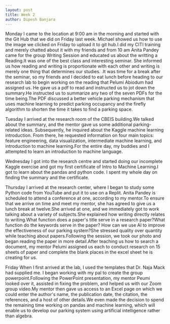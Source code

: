```yaml
---
layout: post
title: Week 2
author: Dipesh Banjara
---
```


 
 
 Monday 
I came to the location at 9:00 am in the morning and started with the Git Hub that we did on Friday last week. Michael showed us how to use the image we clicked on Friday to upload it to git hub.I did my CITI training and merely chatted about it with my friends and from 10 am Anita Pandey came for the group Writing Session and educated us about the writting a Reading.It was one of the best class and interesting seminar. She informed us how reading and writing is proportionate with each other and writing is merely one thing that determines our studies. .It was time for a break after the seminar, so my friends and I decided to eat lunch before heading to our research lab to begin working on the reading that Pelumi Abiodum had assigned us. He gave us a pdf to read and instructed us to jot down the summary.He instructed us to summarize any two of the seven PDFs for the time being.The PDF discussed a better vehicle parking mechanism that uses machine learning to predict parking occupancy and the firefly algorithm to shorten the time it takes to find a parking space.

Tuesday
I arrived at the research room of the CBEIS building.We talked about the summary, and the mentor gave us some additional parking-related ideas. Subsequently, he inquired about the Kaggle machine learning introduction. From there, he requested information on four main topics: feature engineering, data visualization, intermediate machine learning, and introduction to machine learning.For the entire day, my buddies and I attempted to learn an introduction to machine language.

 Wednesday
I got into the research centre and started doing our incomplete Kaggle exercise and got my first certificate of Intro to Machine Learning.I got to learn about the pandas and python code. I spent my whole day on finding the summary and the certificate.

Thursday
I arrived at the research center, where I began to study some Python code from YouTube and put it to use on a Replit. Anita Pandey is scheduled to attend a conference at one, according to my mentor.To ensure that we arrive on time and meet my mentor, she has agreed to give us a lunch break at twelve.She arrived at one, and we immediately got to work talking about a variety of subjects.She explained how writing directly relates to writing.What function does a paper's title serve in a research paper?What function do the keywords serve in the paper? How can we use AI to improve the effectiveness of our parking system?She stressed quality over quantity while teaching about papers.Following the session, we took our photo and began reading the paper in more detail.After teaching us how to search a document, my mentor Pelumi assigned us each to conduct research on 15 sheets of paper and complete the blank places in the excel sheet he is creating for us.

Friday
When I first arrived at the lab, I used the templates that Dr. Naja Mack had supplied me. I began working with my pal to create the group powerpoint.Following the PowerPoint presentation, my mentor Peumi looked over it, assisted in fixing the problem, and helped us with our Zoom group video.My mentor then gave us access to an Excel page on which we could enter the author's name, the publication date, the citation, the references, and a host of other details.We even made the decision to spend the remaining time working on pandas and machine learning, which will enable us to develop our parking system using artificial intelligence rather than algebra.

